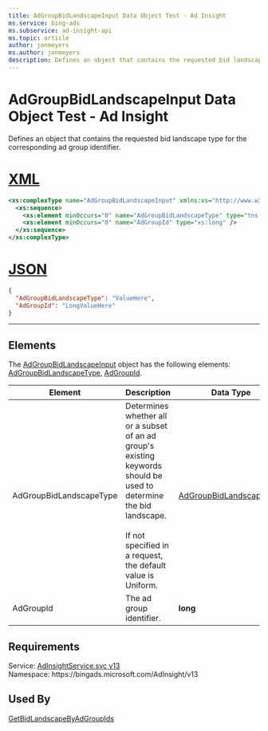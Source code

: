 ```yaml
---
title: AdGroupBidLandscapeInput Data Object Test - Ad Insight
ms.service: bing-ads
ms.subservice: ad-insight-api
ms.topic: article
author: jonmeyers
ms.author: jonmeyers
description: Defines an object that contains the requested bid landscape type for the corresponding ad group identifier.(test)
---
```

# AdGroupBidLandscapeInput Data Object Test - Ad Insight
Defines an object that contains the requested bid landscape type for the corresponding ad group identifier.

# [XML](#tab/xml)

```xml
<xs:complexType name="AdGroupBidLandscapeInput" xmlns:xs="http://www.w3.org/2001/XMLSchema">
  <xs:sequence>
    <xs:element minOccurs="0" name="AdGroupBidLandscapeType" type="tns:AdGroupBidLandscapeType" />
    <xs:element minOccurs="0" name="AdGroupId" type="xs:long" />
  </xs:sequence>
</xs:complexType>
```

# [JSON](#tab/json)

```json
{
  "AdGroupBidLandscapeType": "ValueHere",
  "AdGroupId": "LongValueHere"
}
```

-----

## <a name="elements"></a>Elements

The [AdGroupBidLandscapeInput](adgroupbidlandscapeinput.md) object has the following elements: [AdGroupBidLandscapeType](#adgroupbidlandscapetype), [AdGroupId](#adgroupid).

|Element|Description|Data Type|
|-----------|---------------|-------------|
|<a name="adgroupbidlandscapetype"></a>AdGroupBidLandscapeType|Determines whether all or a subset of an ad group's existing keywords should be used to determine the bid landscape.<br/><br/>If not specified in a request, the default value is Uniform.|[AdGroupBidLandscapeType](adgroupbidlandscapetype.md)|
|<a name="adgroupid"></a>AdGroupId|The ad group identifier.|**long**|

## Requirements
Service: [AdInsightService.svc v13](https://adinsight.api.bingads.microsoft.com/Api/Advertiser/AdInsight/v13/AdInsightService.svc)  
Namespace: https\://bingads.microsoft.com/AdInsight/v13  

## Used By
[GetBidLandscapeByAdGroupIds](getbidlandscapebyadgroupids.md)  
